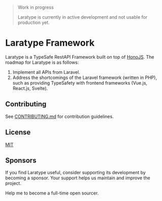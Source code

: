 
> Work in progress
> 
> Laratype is currently in active development and not usable for production yet.

# Laratype Framework

Laratype is a TypeSafe RestAPI Framework built on top of [HonoJS](https://github.com/honojs/hono). The roadmap for Laratype is as follows:

1. Implement all APIs from Laravel.
2. Address the shortcomings of the Laravel framework (written in PHP), such as providing TypeSafety with frontend frameworks (Vue.js, React.js, Svelte).


## Contributing

See [CONTRIBUTING.md](CONTRIBUTING.md) for contribution guidelines.

## License

[MIT](LICENSE)

## Sponsors

If you find Laratype useful, consider supporting its development by becoming a sponsor. Your support helps us maintain and improve the project.

Help me to become a full-time open sourcer.